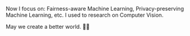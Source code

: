 Now I focus on: Fairness-aware Machine Learning, Privacy-preserving Machine Learning, etc. I used to research on Computer Vision.

May we create a better world. 🏳️‍⚧️
